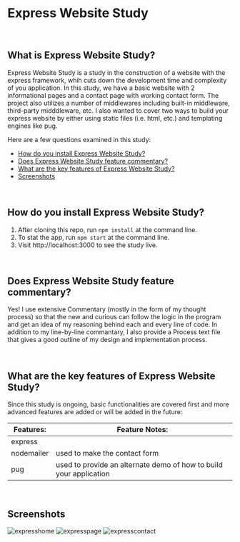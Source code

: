 # Express Website Study

<br>

## What is Express Website Study?
Express Website Study is a study in the construction of a website with the express framework, whih cuts down the development time and complexity of you application.  In this study, we have a basic website with 2 informational pages and a contact page with working contact form.  The project also utilizes a number of middlewares including built-in middleware, third-party midddleware, etc.  I also wanted to cover two ways to build your express website by either using static files (i.e. html, etc.) and templating engines like pug.

Here are a few questions examined in this study:

* [How do you install Express Website Study?](#How-do-you-install-Express-Website-Study)
* [Does Express Website Study feature commentary?](#Does-Express-Website-Study-feature-commentary)
* [What are the key features of Express Website Study?](#What-are-the-key-features-of-Express-Website-Study)
* [Screenshots](#Screenshots)

<br>

## How do you install Express Website Study?
1. After cloning this repo, run ```npm install``` at the command line.
2. To stat the app, run ```npm start``` at the command line.
3. Visit http://localhost:3000 to see the study live.

<br>

## Does Express Website Study feature commentary?
Yes! I use extensive Commentary (mostly in the form of my thought process) so that the new and curious can follow the logic in the program and get an idea of my reasoning behind each and every line of code.  In addition to my line-by-line commantary, I also provide a Process text file that gives a good outline of my design and implementation process. 

<br>

## What are the key features of Express Website Study?
Since this study is ongoing, basic functionalities are covered first and more advanced features are added or will be added in the future:


| **Features:**                            | **Feature Notes:**                             |
| ---------------------------------------- | ----------------------------------------------|
| express                             |                 |
| nodemailer                             |  used to make the contact form               |
| pug                           |  used to provide an alternate demo of how to build your application             |



<br>

## Screenshots
![expresshome](https://user-images.githubusercontent.com/37447586/61988965-c50b5c00-afdd-11e9-8069-1bf0ee2fea95.png)
![expresspage](https://user-images.githubusercontent.com/37447586/61988966-c50b5c00-afdd-11e9-9447-28c4815c053c.png)
![expresscontact](https://user-images.githubusercontent.com/37447586/61988967-c50b5c00-afdd-11e9-8b42-5e888135863b.png)
